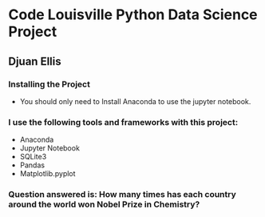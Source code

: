 # Code Louisville Python Data Science Project

## Djuan Ellis

### Installing the Project
* You should only need to Install Anaconda to use the jupyter notebook.

### I use the following tools and frameworks with this project:
* Anaconda
* Jupyter Notebook
* SQLite3 
* Pandas 
* Matplotlib.pyplot 
### Question answered is: How many times has each country around the world won Nobel Prize in Chemistry?
